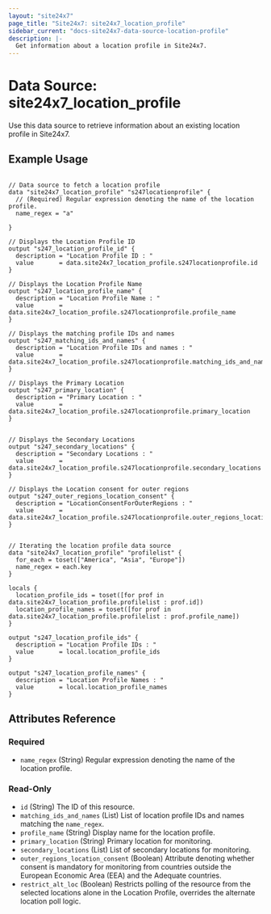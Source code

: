 ```yaml
---
layout: "site24x7"
page_title: "Site24x7: site24x7_location_profile"
sidebar_current: "docs-site24x7-data-source-location-profile"
description: |-
  Get information about a location profile in Site24x7.
---
```


# Data Source: site24x7\_location\_profile

Use this data source to retrieve information about an existing location profile in Site24x7.

## Example Usage

```hcl

// Data source to fetch a location profile
data "site24x7_location_profile" "s247locationprofile" {
  // (Required) Regular expression denoting the name of the location profile.
  name_regex = "a"
  
}

// Displays the Location Profile ID
output "s247_location_profile_id" {
  description = "Location Profile ID : "
  value       = data.site24x7_location_profile.s247locationprofile.id
}

// Displays the Location Profile Name
output "s247_location_profile_name" {
  description = "Location Profile Name : "
  value       = data.site24x7_location_profile.s247locationprofile.profile_name
}

// Displays the matching profile IDs and names
output "s247_matching_ids_and_names" {
  description = "Location Profile IDs and names : "
  value       = data.site24x7_location_profile.s247locationprofile.matching_ids_and_names
}

// Displays the Primary Location
output "s247_primary_location" {
  description = "Primary Location : "
  value       = data.site24x7_location_profile.s247locationprofile.primary_location
}


// Displays the Secondary Locations
output "s247_secondary_locations" {
  description = "Secondary Locations : "
  value       = data.site24x7_location_profile.s247locationprofile.secondary_locations
}

// Displays the Location consent for outer regions
output "s247_outer_regions_location_consent" {
  description = "LocationConsentForOuterRegions : "
  value       = data.site24x7_location_profile.s247locationprofile.outer_regions_location_consent
}


// Iterating the location profile data source
data "site24x7_location_profile" "profilelist" {
  for_each = toset(["America", "Asia", "Europe"])
  name_regex = each.key
}

locals {
  location_profile_ids = toset([for prof in data.site24x7_location_profile.profilelist : prof.id])
  location_profile_names = toset([for prof in data.site24x7_location_profile.profilelist : prof.profile_name])
}

output "s247_location_profile_ids" {
  description = "Location Profile IDs : "
  value       = local.location_profile_ids
}

output "s247_location_profile_names" {
  description = "Location Profile Names : "
  value       = local.location_profile_names
}

```

## Attributes Reference

### Required

* `name_regex` (String) Regular expression denoting the name of the location profile.

### Read-Only

* `id` (String) The ID of this resource.
* `matching_ids_and_names` (List) List of location profile IDs and names matching the `name_regex`.
* `profile_name` (String) Display name for the location profile.
* `primary_location` (String) Primary location for monitoring.
* `secondary_locations` (List) List of secondary locations for monitoring.
* `outer_regions_location_consent` (Boolean) Attribute denoting whether consent is mandatory for monitoring from countries outside the European Economic Area (EEA) and the Adequate countries.
* `restrict_alt_loc` (Boolean) Restricts polling of the resource from the selected locations alone in the Location Profile, overrides the alternate location poll logic.



 
